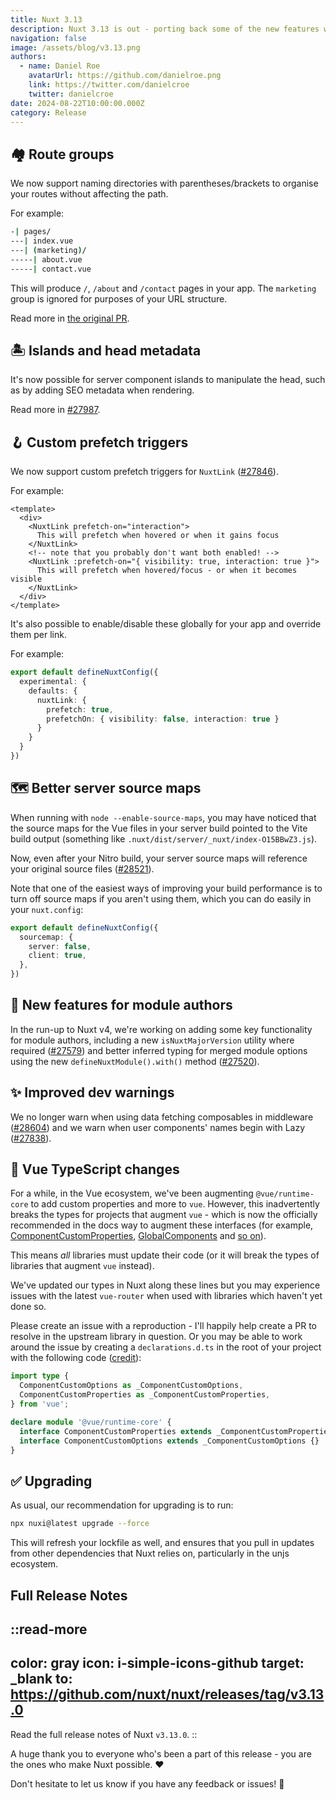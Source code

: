 ```yaml
---
title: Nuxt 3.13
description: Nuxt 3.13 is out - porting back some of the new features we're building for Nuxt 4!
navigation: false
image: /assets/blog/v3.13.png
authors:
  - name: Daniel Roe
    avatarUrl: https://github.com/danielroe.png
    link: https://twitter.com/danielcroe
    twitter: danielcroe
date: 2024-08-22T10:00:00.000Z
category: Release
---
```


## 🏘️ Route groups

We now support naming directories with parentheses/brackets to organise your routes without affecting the path.

For example:

```bash [Directory structure]
-| pages/
---| index.vue
---| (marketing)/
-----| about.vue
-----| contact.vue
```

This will produce `/`, `/about` and `/contact` pages in your app. The `marketing` group is ignored for purposes of your URL structure.

Read more in [the original PR](https://github.com/nuxt/nuxt/pull/28276).

## 🏝️ Islands and head metadata

It's now possible for server component islands to manipulate the head, such as by adding SEO metadata when rendering.

Read more in [#27987](https://github.com/nuxt/nuxt/pull/27987).

## 🪝 Custom prefetch triggers

We now support custom prefetch triggers for `NuxtLink` ([#27846](https://github.com/nuxt/nuxt/pull/27846)).

For example:

```vue [pages/index.vue]
<template>
  <div>
    <NuxtLink prefetch-on="interaction">
      This will prefetch when hovered or when it gains focus
    </NuxtLink>
    <!-- note that you probably don't want both enabled! -->
    <NuxtLink :prefetch-on="{ visibility: true, interaction: true }">
      This will prefetch when hovered/focus - or when it becomes visible
    </NuxtLink>
  </div>
</template>
```

It's also possible to enable/disable these globally for your app and override them per link.

For example:

```ts [nuxt.config.ts]
export default defineNuxtConfig({
  experimental: {
    defaults: {
      nuxtLink: {
        prefetch: true,
        prefetchOn: { visibility: false, interaction: true }
      }
    }
  }
})
```

## 🗺️  Better server source maps

When running with `node --enable-source-maps`, you may have noticed that the source maps for the Vue files in your server build pointed to the Vite build output (something like `.nuxt/dist/server/_nuxt/index-O15BBwZ3.js`).

Now, even after your Nitro build, your server source maps will reference your original source files ([#28521](https://github.com/nuxt/nuxt/pull/28521)).

Note that one of the easiest ways of improving your build performance is to turn off source maps if you aren't using them, which you can do easily in your `nuxt.config`:

```ts [nuxt.config.ts]
export default defineNuxtConfig({
  sourcemap: {
    server: false,
    client: true,
  },
})
```

## 🎁 New features for module authors

In the run-up to Nuxt v4, we're working on adding some key functionality for module authors, including a new `isNuxtMajorVersion` utility where required ([#27579](https://github.com/nuxt/nuxt/pull/27579)) and better inferred typing for merged module options using the new `defineNuxtModule().with()` method ([#27520](https://github.com/nuxt/nuxt/pull/27520)).

## ✨ Improved dev warnings

We no longer warn when using data fetching composables in middleware ([#28604](https://github.com/nuxt/nuxt/pull/28604)) and we warn when user components' names begin with Lazy ([#27838](https://github.com/nuxt/nuxt/pull/27838)).

## 🚨 Vue TypeScript changes

For a while, in the Vue ecosystem, we've been augmenting `@vue/runtime-core` to add custom properties and more to `vue`. However, this inadvertently breaks the types for projects that augment `vue` - which is now the officially recommended in the docs way to augment these interfaces (for example, [ComponentCustomProperties](https://vuejs.org/api/utility-types.html#componentcustomproperties), [GlobalComponents](https://vuejs.org/guide/extras/web-components.html#web-components-and-typescript) and [so on](https://vuejs.org/guide/typescript/options-api.html#augmenting-global-properties)).

This means _all_ libraries must update their code (or it will break the types of libraries that augment `vue` instead).

We've updated our types in Nuxt along these lines but you may experience issues with the latest `vue-router` when used with libraries which haven't yet done so.

Please create an issue with a reproduction - I'll happily help create a PR to resolve in the upstream library in question. Or you may be able to work around the issue by creating a `declarations.d.ts` in the root of your project with the following code ([credit]()):

```ts [declarations.d.ts]
import type {
  ComponentCustomOptions as _ComponentCustomOptions,
  ComponentCustomProperties as _ComponentCustomProperties,
} from 'vue';

declare module '@vue/runtime-core' {
  interface ComponentCustomProperties extends _ComponentCustomProperties {}
  interface ComponentCustomOptions extends _ComponentCustomOptions {}
}
```

## ✅ Upgrading

As usual, our recommendation for upgrading is to run:

```sh
npx nuxi@latest upgrade --force
```

This will refresh your lockfile as well, and ensures that you pull in updates from other dependencies that Nuxt relies on, particularly in the unjs ecosystem.

## Full Release Notes

::read-more
---
color: gray
icon: i-simple-icons-github
target: _blank
to: https://github.com/nuxt/nuxt/releases/tag/v3.13.0
---
Read the full release notes of Nuxt `v3.13.0`.
::

A huge thank you to everyone who's been a part of this release - you are the ones who make Nuxt possible. ❤️

Don't hesitate to let us know if you have any feedback or issues! 🙏
